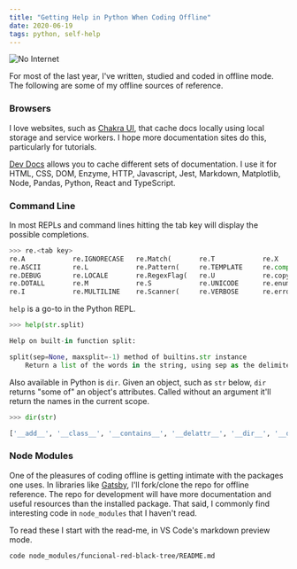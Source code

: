 ```yaml
---
title: "Getting Help in Python When Coding Offline"
date: 2020-06-19
tags: python, self-help
---
```


![No Internet]("../images/no-internet.png")

For most of the last year, I've written, studied and coded in offline mode. The following are some of my offline sources of reference.

### Browsers 

I love websites, such as [Chakra UI](https://chakra-ui.com/), that cache docs locally using local storage and service workers. I hope more documentation sites do this, particularly for tutorials.

[Dev Docs](https://devdocs.io/) allows you to cache different sets of documentation. I use it for HTML, CSS, DOM, Enzyme, HTTP, Javascript, Jest, Markdown, Matplotlib, Node, Pandas, Python, React and TypeScript. 


### Command Line

In most REPLs and command lines hitting the tab key will display the possible completions.

```python
>>> re.<tab key>
re.A            re.IGNORECASE   re.Match(       re.T            re.X            re.escape(      re.match(       re.sre_parse
re.ASCII        re.L            re.Pattern(     re.TEMPLATE     re.compile(     re.findall(     re.purge(       re.sub(
re.DEBUG        re.LOCALE       re.RegexFlag(   re.U            re.copyreg      re.finditer(    re.search(      re.subn(
re.DOTALL       re.M            re.S            re.UNICODE      re.enum         re.fullmatch(   re.split(       re.template(
re.I            re.MULTILINE    re.Scanner(     re.VERBOSE      re.error(       re.functools    re.sre_compile  
```

`help` is a go-to in the Python REPL.

```python
>>> help(str.split)

Help on built-in function split:

split(sep=None, maxsplit=-1) method of builtins.str instance
    Return a list of the words in the string, using sep as the delimiter string. [...]
```

Also available in Python is `dir`. Given an object, such as `str` below, `dir` returns "some of" an object's attributes. Called without an argument it'll return the names in the current scope.

```python
>>> dir(str)

['__add__', '__class__', '__contains__', '__delattr__', '__dir__', '__doc__', '__eq__', '__format__', '__ge__', '__getattribute__', '__getitem__', '__getnewargs__', '__gt__', '__hash__', '__init__', '__init_subclass__', '__iter__', '__le__', '__len__', '__lt__', '__mod__', '__mul__', '__ne__', '__new__', '__reduce__', '__reduce_ex__', '__repr__', '__rmod__', '__rmul__', '__setattr__', '__sizeof__', '__str__', '__subclasshook__', 'capitalize', 'casefold', 'center', 'count', 'encode', 'endswith', 'expandtabs', 'find', 'format', 'format_map', 'index', 'isalnum', 'isalpha', 'isascii', 'isdecimal', 'isdigit', 'isidentifier', 'islower', 'isnumeric', 'isprintable', 'isspace', 'istitle', 'isupper', 'join', 'ljust', 'lower', 'lstrip', 'maketrans', 'partition', 'replace', 'rfind', 'rindex', 'rjust', 'rpartition', 'rsplit', 'rstrip', 'split', 'splitlines', 'startswith', 'strip', 'swapcase', 'title', 'translate', 'upper', 'zfill']
```

### Node Modules

One of the pleasures of coding offline is getting intimate with the packages one uses. In  libraries like [Gatsby](https://www.gatsbyjs.org/), I'll fork/clone the repo for offline reference. The repo for development will have more documentation and useful resources than the installed package. That said, I commonly find  interesting code in `node_modules` that I haven't read.

To read these I start with the read-me, in VS Code's markdown preview mode.

```
code node_modules/funcional-red-black-tree/README.md
``` 

